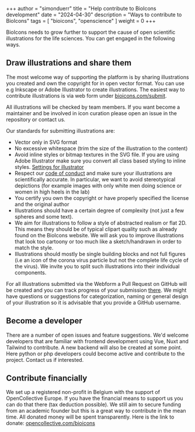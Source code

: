 +++
author = "simonduerr"
title = "Help contribute to BioIcons development"
date = "2024-04-30"
description = "Ways to contribute to BioIcons"
tags = [
    "bioicons",
    "openscience"
]
weight = 0
+++

BioIcons needs to grow further to support the cause of open scientific illustrations for the life sciences. You can get engaged in the following ways.

## Draw illustrations and share them

The most welcome way of supporting the platform is by sharing illustrations you created and own the copyright for in open vector format. You can use e.g Inkscape or Adobe Illustrator to create illustrations. The easiest way to contribute illustrations is via web form under [bioicons.com/submit](https://bioicons.com/submit).

All illustrations will be checked by team members. If you want become a maintainer and be involved in icon curation please open an issue in the repository or contact us.

Our standards for submitting illustrations are:

- Vector only in SVG format
- No excessive whitespace (trim the size of the illustration to the content)
- Avoid inline styles or bitmap textures in the SVG file. If you are using Adobe Illustrator make sure you convert all class based styling to inline styles. [Settings for illustrator](https://github.com/duerrsimon/bioicons/pull/137#issuecomment-2064331696)
- Respect our [code of conduct](https://github.com/duerrsimon/bioicons/blob/main/CODE_OF_CONDUCT.md) and make sure your illustrations are scientifically accurate. In particular, we want to avoid stereotypical depictions (for example images with only white men doing science or women in high heels in the lab)
- You certify you own the copyright or have properly specified the license and the original author
- Illustrations should have a certain degree of complexity (not just a few spheres and some text).
- We aim for illustrations to follow a style of abstracted realism or flat 2D. This means they should be of typical clipart quality such as already found on the BioIcons website. We will ask you to improve illustrations that look too cartoony or too much like a sketch/handrawn in order to match the style.
- Illustrations should mostly be single building blocks and not full figures (i.e an icon of the corona virus particle but not the complete life cycle of the virus). We invite you to split such illustrations into their individual components.

For all illustrations submitted via the Webform a Pull Request on GitHub will be created and you can track progress of your submission [there](https://github.com/duerrsimon/bioicons/pulls). We might have questions or suggestions for categorization, naming or general design of your illustration so it is advisable that you provide a GitHub username.


## Become a developer

There are a number of open issues and feature suggestions. We'd welcome developers that are familiar with frontend development using Vue, Nuxt and Tailwind to contribute. A new backend will also be created at some point. Here python or php developers could become active and contribute to the project. Contact us if interested. 

## Contribute financially

We set up a registered non-profit in Belgium with the support of OpenCollective Europe. If you have the financial means to support us you can do that there (tax deduction possible). 
We still aim to secure funding from an academic founder but this is a great way to contribute in the mean time. All donated money will be spent transparently. 
Here is the link to donate: [opencollective.com/bioicons](https://opencollective.com/bioicons)



